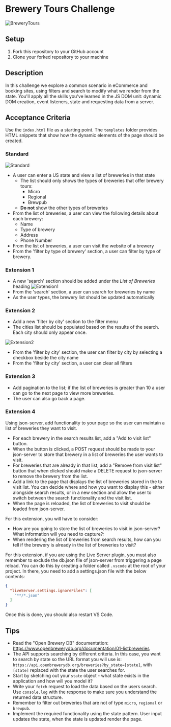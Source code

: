 # Brewery Tours Challenge

![BreweryTours](images/brewery.jpg)

## Setup
1. Fork this repository to your GitHub account
2. Clone your forked repository to your machine

## Description
In this challenge we explore a common scenario in eCommerce and booking sites, using filters and search to modify what we render from the state. You'll apply all the skills you've learned in the JS DOM unit: dynamic DOM creation, event listeners, state and requesting data from a server.

## Acceptance Criteria

Use the `index.html` file as a starting point. The `templates` folder provides HTML snippets that show how the dynamic elements of the page should be created.

### Standard
![Standard](images/standard.png)
- A user can enter a US state and view a list of breweries in that state
	- The list should only shows the types of breweries that offer brewery tours:
		- Micro
		- Regional
		- Brewpub
	- **Do not** show the other types of breweries
- From the list of breweries, a user can view the following details about each brewery:
	- Name
	- Type of brewery
	- Address
	- Phone Number
- From the list of breweries, a user can visit the website of a brewery
- From the 'filter by type of brewery' section, a user can filter by type of brewery.

### Extension 1
- A new 'search' section should be added under the *List of Breweries* heading
![Extension1](images/extension-1.png)
- From the 'search' section, a user can search for breweries by name
- As the user types, the brewery list should be updated automatically

### Extension 2
- Add a new 'filter by city' section to the filter menu
- The cities list should be populated based on the results of the search. Each city should only appear once.

![Extension2](images/extension-2.png)

- From the 'filter by city' section, the user can filter by city by selecting a checkbox beside the city name
- From the 'filter by city' section, a user can clear all filters

### Extension 3
-  Add pagination to the list; if the list of breweries is greater than 10 a user can go to the next page to view more breweries.
- The user can also go back a page.

### Extension 4
Using json-server, add functionality to your page so the user can maintain a list of breweries they want to visit.
- For each brewery in the search results list, add a "Add to visit list" button.
- When the button is clicked, a POST request should be made to your json-server to store that brewery in a list of breweries the user wants to visit.
- For breweries that are already in that list, add a "Remove from visit list" button that when clicked should make a DELETE request to json-server to remove the brewery from the list.
- Add a link to the page that displays the list of breweries stored in the to visit list. You can decide where and how you want to display this - either alongside search results, or in a new section and allow the user to switch between the search functionality and the visit list.
- When the page is reloaded, the list of breweries to visit should be loaded from json-server.

For this extension, you will have to consider:
- How are you going to store the list of breweries to visit in json-server? What information will you need to capture?:
- When rendering the list of breweries from search results, how can you tell if the brewery is already in the list of breweries to visit?

For this extension, if you are using the Live Server plugin, you must also remember to exclude the db.json file of json-server from triggering a page reload. You can do this by creating a folder called `.vscode` at the root of your project. In there, you need to add a settings.json file with the below contents:

```json
{
  "liveServer.settings.ignoreFiles": [
    "**/*.json"
  ]
}
```

Once this is done, you should also restart VS Code.

## Tips
- Read the "Open Brewery DB" documentation: https://www.openbrewerydb.org/documentation/01-listbreweries
- The API supports searching by different criteria. In this case, you want to search by state so the URL format you will use is: `https://api.openbrewerydb.org/breweries?by_state=[state]`, with `[state]` replaced with the state the user searches for.
- Start by sketching out your `state` object - what state exists in the application and how will you model it?
- Write your `fetch` request to load the data based on the users search. Use `console.log` with the response to make sure you understand the returned data structure.
- Remember to filter out breweries that are not of type `micro`, `regional` or `brewpub`.
- Implement the required functionality using the state pattern. User input updates the state, when the state is updated render the page.
